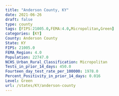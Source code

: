 ```yaml
---
title: "Anderson County, KY"
date: 2021-06-26
draft: false
type: county
tags: [FIPS:21005.0,FEMA:4.0,Micropolitan,Green]
categories: [KY]
County: Anderson County
State: KY
FIPS: 21005.0
FEMA_Region: 4.0
Population: 22747.0
NCHS_Urban_Rural_Classification: Micropolitan
Tests_in_prior_14_days: 450.0
Fourteen_day_test_rate_per_100000: 1978.0
Percent_Positivity_in_prior_14_days: 0.016
Level: Green
url: /states/KY/anderson-county
---
```



